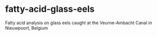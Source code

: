 # fatty-acid-glass-eels
Fatty acid analysis on glass eels caught at the Veurne-Ambacht Canal in Nieuwpoort, Belgium
